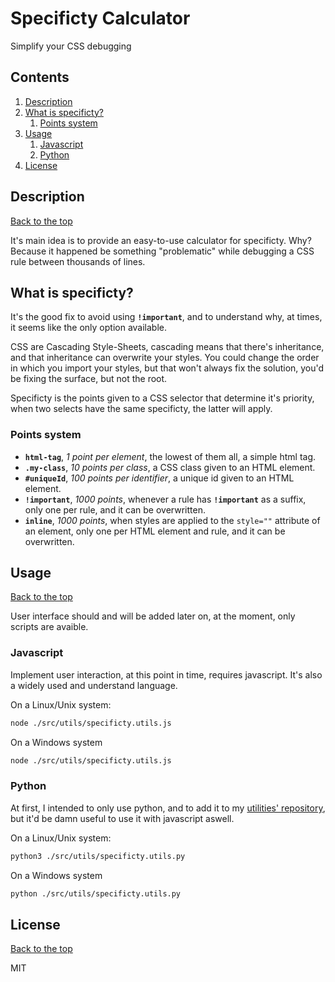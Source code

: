 # Specificty Calculator #

Simplify your CSS debugging

## Contents

1. [Description](#description)
1. [What is specificty?](#what-is-specificty)
    1. [Points system](#points-system)
1. [Usage](#usage)
    1. [Javascript](#javascript)
    1. [Python](#python)
1. [License](#license)

## Description
[Back to the top](#contents)

It's main idea is to provide an easy-to-use calculator for specificty. Why? Because it happened be something "problematic" while debugging a CSS rule between thousands of lines.

## What is specificty?

It's the good fix to avoid using **`!important`**, and to understand why, at times, it seems like the only option available.

CSS are Cascading Style-Sheets, cascading means that there's inheritance, and that inheritance can overwrite your styles. You could change the order in which you import your styles, but that won't always fix the solution, you'd be fixing the surface, but not the root.

Specificty is the points given to a CSS selector that determine it's priority, when two selects have the same specificty, the latter will apply.

### Points system

- **`html-tag`**, _1 point per element_, the lowest of them all, a simple html tag.
- **`.my-class`**, _10 points per class_, a CSS class given to an HTML element.
- **`#uniqueId`**, _100 points per identifier_, a unique id given to an HTML element.
- **`!important`**, _1000 points_, whenever a rule has **`!important`** as a suffix, only one per rule, and it can be overwritten.
- **`inline`**, _1000 points_, when styles are applied to the `style=""` attribute of an element, only one per HTML element and rule, and it can be overwritten.

## Usage
[Back to the top](#contents)

User interface should and will be added later on, at the moment, only scripts are avaible.

### Javascript

Implement user interaction, at this point in time, requires javascript. It's also a widely used and understand language.

On a Linux/Unix system:

```bash
node ./src/utils/specificty.utils.js
```

On a Windows system

```bash
node ./src/utils/specificty.utils.js
```

### Python

At first, I intended to only use python, and to add it to my [utilities' repository](https://github.com/jofaval/utilities), but it'd be damn useful to use it with javascript aswell.

On a Linux/Unix system:

```bash
python3 ./src/utils/specificty.utils.py
```

On a Windows system

```bash
python ./src/utils/specificty.utils.py
```

## License
[Back to the top](#contents)

MIT